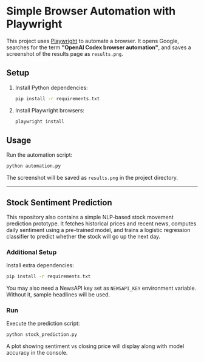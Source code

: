 # Simple Browser Automation with Playwright

This project uses [Playwright](https://playwright.dev/) to automate a browser.
It opens Google, searches for the term **"OpenAI Codex browser automation"**, and
saves a screenshot of the results page as `results.png`.

## Setup

1. Install Python dependencies:
   ```bash
   pip install -r requirements.txt
   ```
2. Install Playwright browsers:
   ```bash
   playwright install
   ```

## Usage

Run the automation script:
```bash
python automation.py
```
The screenshot will be saved as `results.png` in the project directory.

---

## Stock Sentiment Prediction

This repository also contains a simple NLP-based stock movement prediction prototype.
It fetches historical prices and recent news, computes daily sentiment using a pre-trained model, and trains a logistic regression classifier to predict whether the stock will go up the next day.

### Additional Setup

Install extra dependencies:
```bash
pip install -r requirements.txt
```
You may also need a NewsAPI key set as `NEWSAPI_KEY` environment variable. Without it, sample headlines will be used.

### Run

Execute the prediction script:
```bash
python stock_prediction.py
```
A plot showing sentiment vs closing price will display along with model accuracy in the console.

